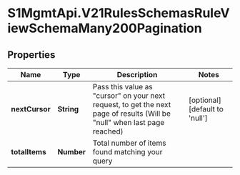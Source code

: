 # S1MgmtApi.V21RulesSchemasRuleViewSchemaMany200Pagination

## Properties
Name | Type | Description | Notes
------------ | ------------- | ------------- | -------------
**nextCursor** | **String** | Pass this value as \"cursor\" on your next request, to get the next page of results (Will be \"null\" when last page reached) | [optional] [default to 'null']
**totalItems** | **Number** | Total number of items found matching your query | 


